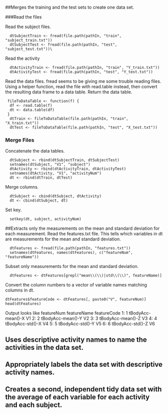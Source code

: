 ##Merges the training and the test sets to create one data set.

###Read the files

Read the subject files.

      dtSubjectTrain <- fread(file.path(pathIn, "train", "subject_train.txt"))
      dtSubjectTest <- fread(file.path(pathIn, "test", "subject_test.txt"))\
Read the activity 

      dtActivityTrain <- fread(file.path(pathIn, "train", "Y_train.txt"))
      dtActivityTest <- fread(file.path(pathIn, "test", "Y_test.txt"))
      
Read the data files. fread seems to be giving me some trouble reading files. Using a helper function, read the file with 
  read.table instead, then convert the resulting data frame to a data table. Return the data table.
  
  
     fileToDataTable <- function(f) {
      df <- read.table(f)
      dt <- data.table(df)
     }
      dtTrain <- fileToDataTable(file.path(pathIn, "train", "X_train.txt"))
      dtTest <- fileToDataTable(file.path(pathIn, "test", "X_test.txt"))
  
### Merge Files
Concatenate the data tables.

      dtSubject <- rbind(dtSubjectTrain, dtSubjectTest)
      setnames(dtSubject, "V1", "subject")
      dtActivity <- rbind(dtActivityTrain, dtActivityTest)
      setnames(dtActivity, "V1", "activityNum")
      dt <- rbind(dtTrain, dtTest)
Merge columns.

      dtSubject <- cbind(dtSubject, dtActivity)
      dt <- cbind(dtSubject, dt)
Set key.  

      setkey(dt, subject, activityNum)
      
##Extracts only the measurements on the mean and standard deviation for each measurement.
Read the features.txt file. This tells which variables in dt are measurements for the mean and standard deviation.

      dtFeatures <- fread(file.path(pathIn, "features.txt"))
      setnames(dtFeatures, names(dtFeatures), c("featureNum", "featureName"))

Subset only measurements for the mean and standard deviation.

      dtFeatures <- dtFeatures[grepl("mean\\(\\)|std\\(\\)", featureName)]

Convert the column numbers to a vector of variable names matching columns in dt.

    dtFeatures$featureCode <- dtFeatures[, paste0("V", featureNum)]
    head(dtFeatures)      

Output looks like 
   featureNum       featureName featureCode
1:          1 tBodyAcc-mean()-X          V1
2:          2 tBodyAcc-mean()-Y          V2
3:          3 tBodyAcc-mean()-Z          V3
4:          4  tBodyAcc-std()-X          V4
5:          5  tBodyAcc-std()-Y          V5
6:          6  tBodyAcc-std()-Z          V6


    
## Uses descriptive activity names to name the activities in the data set.
## Appropriately labels the data set with descriptive activity names.
## Creates a second, independent tidy data set with the average of each variable for each activity and each subject.
